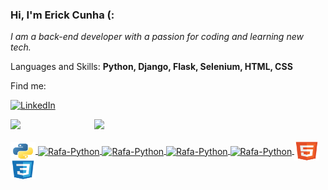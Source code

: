 ### Hi, I'm Erick Cunha (:
<p><em> I am a back-end developer with a passion for coding and learning new tech.</a> </em></p> 
<p align="left">
  Languages and Skills: <strong>Python, Django, Flask, Selenium, HTML, CSS</strong>
</p>


<p align="left">
 Find me:
</p>


[![LinkedIn](https://img.shields.io/badge/LinkedIn-0077B5?style=for-the-badge&logo=linkedin&logoColor=white)](https://www.linkedin.com/in/erick-cunha-87079a239/)


<div style="align-self: center;align-items: center; display: flex; justify-content: space-between; width: 150px;" >
  <!-- stats -->
  <a href="https://github.com/erickcunha1"> <img height="180em" src="https://github-readme-stats-git-masterrstaa-rickstaa.vercel.app/api?username=erickcunha1&show_icons=true&theme=dark&bg_color=0,0d0d0d,191919&text_color=fff&include_all_commits=true&count_private=true"/>
  <!-- top langs -->
  <a href="https://github.com/erickcunha1"> <img height="180em" src="https://github-readme-stats-git-masterrstaa-rickstaa.vercel.app/api/top-langs/?username=erickcunha1&layout=compact&theme=dark&bg_color=2,0d0d0d,191919&text_color=fff&icon_color=79ff97"/>
</div>

<div style="display: inline_block"><br>
 
  <img align="center" alt="Rafa-Python" height="30" width="40" src="https://raw.githubusercontent.com/devicons/devicon/master/icons/python/python-original.svg">
  <img align="center" alt="Rafa-Python" height="30" width="40" src="https://cdn.jsdelivr.net/gh/devicons/devicon/icons/django/django-plain.svg" />
  <img align="center" alt="Rafa-Python" height="30" width="40" src="https://cdn.jsdelivr.net/gh/devicons/devicon/icons/flask/flask-original-wordmark.svg" />
  <img align="center" alt="Rafa-Python" height="30" width="40" src="https://cdn.jsdelivr.net/gh/devicons/devicon/icons/linux/linux-original.svg" />
  <img align="center" alt="Rafa-Python" height="30" width="40" src="https://cdn.jsdelivr.net/gh/devicons/devicon/icons/mysql/mysql-original-wordmark.svg" />
  <img align="center" alt="Rafa-HTML" height="30" width="40" src="https://raw.githubusercontent.com/devicons/devicon/master/icons/html5/html5-original.svg">
  <img align="center" alt="Rafa-CSS" height="30" width="40" src="https://raw.githubusercontent.com/devicons/devicon/master/icons/css3/css3-original.svg">
</div>


